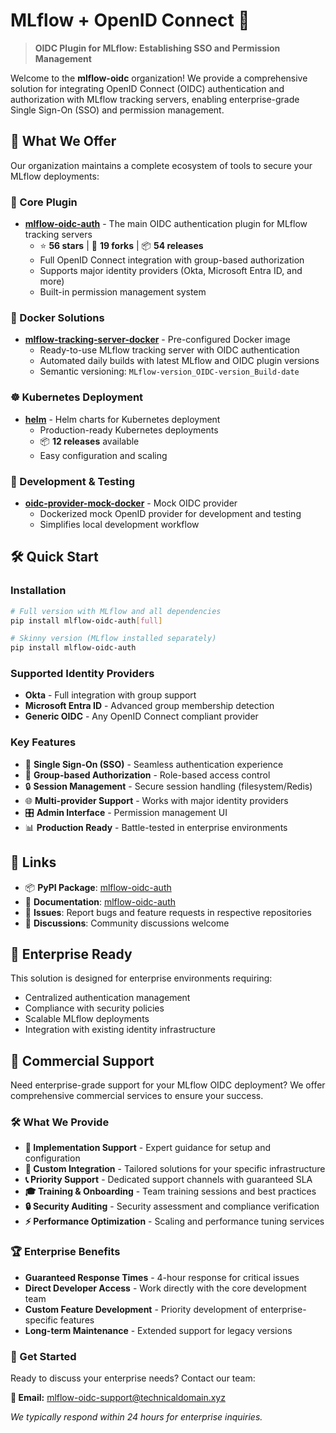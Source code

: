 # MLflow + OpenID Connect 🔐

> **OIDC Plugin for MLflow: Establishing SSO and Permission Management**

Welcome to the **mlflow-oidc** organization! We provide a comprehensive solution for integrating OpenID Connect (OIDC) authentication and authorization with MLflow tracking servers, enabling enterprise-grade Single Sign-On (SSO) and permission management.

## 🚀 What We Offer

Our organization maintains a complete ecosystem of tools to secure your MLflow deployments:

### 🔌 Core Plugin
- **[mlflow-oidc-auth](https://github.com/mlflow-oidc/mlflow-oidc-auth)** - The main OIDC authentication plugin for MLflow tracking servers
  - ⭐ **56 stars** | 🍴 **19 forks** | 📦 **54 releases**
  - Full OpenID Connect integration with group-based authorization
  - Supports major identity providers (Okta, Microsoft Entra ID, and more)
  - Built-in permission management system

### 🐳 Docker Solutions
- **[mlflow-tracking-server-docker](https://github.com/mlflow-oidc/mlflow-tracking-server-docker)** - Pre-configured Docker image
  - Ready-to-use MLflow tracking server with OIDC authentication
  - Automated daily builds with latest MLflow and OIDC plugin versions
  - Semantic versioning: `MLflow-version_OIDC-version_Build-date`

### ☸️ Kubernetes Deployment
- **[helm](https://github.com/mlflow-oidc/helm)** - Helm charts for Kubernetes deployment
  - Production-ready Kubernetes deployments
  - 📦 **12 releases** available
  - Easy configuration and scaling

### 🧪 Development & Testing
- **[oidc-provider-mock-docker](https://github.com/mlflow-oidc/oidc-provider-mock-docker)** - Mock OIDC provider
  - Dockerized mock OpenID provider for development and testing
  - Simplifies local development workflow

## 🛠️ Quick Start

### Installation
```bash
# Full version with MLflow and all dependencies
pip install mlflow-oidc-auth[full]

# Skinny version (MLflow installed separately)
pip install mlflow-oidc-auth
```

### Supported Identity Providers
- **Okta** - Full integration with group support
- **Microsoft Entra ID** - Advanced group membership detection
- **Generic OIDC** - Any OpenID Connect compliant provider

### Key Features
- 🔐 **Single Sign-On (SSO)** - Seamless authentication experience
- 👥 **Group-based Authorization** - Role-based access control
- 🔒 **Session Management** - Secure session handling (filesystem/Redis)
- 🌐 **Multi-provider Support** - Works with major identity providers
- 🎛️ **Admin Interface** - Permission management UI
- 📊 **Production Ready** - Battle-tested in enterprise environments


## 🔗 Links

- 📦 **PyPI Package**: [mlflow-oidc-auth](https://pypi.org/project/mlflow-oidc-auth/)
- 📖 **Documentation**: [mlflow-oidc-auth](https://mlflow-oidc.github.io/mlflow-oidc-auth/#/)
- 🐛 **Issues**: Report bugs and feature requests in respective repositories
- 💬 **Discussions**: Community discussions welcome

## 🏢 Enterprise Ready

This solution is designed for enterprise environments requiring:
- Centralized authentication management
- Compliance with security policies
- Scalable MLflow deployments
- Integration with existing identity infrastructure


## 💼 Commercial Support

Need enterprise-grade support for your MLflow OIDC deployment? We offer comprehensive commercial services to ensure your success.

### 🛠️ What We Provide

- **🚀 Implementation Support** - Expert guidance for setup and configuration
- **🔧 Custom Integration** - Tailored solutions for your specific infrastructure
- **📞 Priority Support** - Dedicated support channels with guaranteed SLA
- **🎓 Training & Onboarding** - Team training sessions and best practices
- **🔒 Security Auditing** - Security assessment and compliance verification
- **⚡ Performance Optimization** - Scaling and performance tuning services

### 🏆 Enterprise Benefits

- **Guaranteed Response Times** - 4-hour response for critical issues
- **Direct Developer Access** - Work directly with the core development team
- **Custom Feature Development** - Priority development of enterprise-specific features
- **Long-term Maintenance** - Extended support for legacy versions

### 📧 Get Started

Ready to discuss your enterprise needs? Contact our team:

**📩 Email:** [mlflow-oidc-support@technicaldomain.xyz](mailto:mlflow-oidc-support@technicaldomain.xyz)

*We typically respond within 24 hours for enterprise inquiries.*
